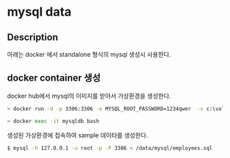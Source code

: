 # mysql data

## Description
아래는 docker 에서 standalone 형식의 mysql 생성시 사용한다.

## docker container 생성

docker hub에서 mysql의 이미지를 받아서 가상환경을 생성한다.
``` bash
> docker run -d -p 3306:3306 -e MYSQL_ROOT_PASSWORD=1234qwer  -v c:\volume_test:/data  --name mysqldb mysql:5.7

> docker exec -it mysqldb bash
```

생성된 가상환경에 접속하여 sample 데이타를 생성한다.
``` bash
$ mysql -h 127.0.0.1 -u root -p -P 3306 < /data/mysql/employees.sql
```
